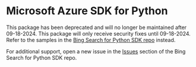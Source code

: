 # Microsoft Azure SDK for Python

This package has been deprecated and will no longer be maintained after 09-18-2024. This package will only receive security fixes until 09-18-2024. Refer to the samples in the [Bing Search for Python SDK repo](https://github.com/microsoft/bing-search-sdk-for-python/tree/main/sdk/SpellCheck) instead.

For additional support, open a new issue in the [Issues](https://github.com/microsoft/bing-search-sdk-for-python/issues) section of the Bing Search for Python SDK repo.